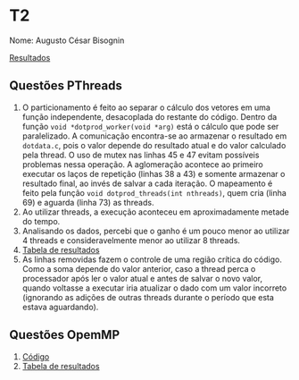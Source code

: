 # T2

Nome: Augusto César Bisognin

[Resultados](results.csv)

## Questões PThreads

1. O particionamento é feito ao separar o cálculo dos vetores em uma função independente, desacoplada do restante do código. Dentro da função `void *dotprod_worker(void *arg)` está o cálculo que pode ser paralelizado. A comunicação encontra-se ao armazenar o resultado em `dotdata.c`, pois o valor depende do resultado atual e do valor calculado pela thread. O uso de mutex nas linhas 45 e 47 evitam possíveis problemas nessa operação. A aglomeração acontece ao primeiro executar os laços de repetição (linhas 38 a 43) e somente armazenar o resultado final, ao invés de salvar a cada iteração. O mapeamento é feito pela função `void dotprod_threads(int nthreads)`, quem cria (linha 69) e aguarda (linha 73) as threads.
2. Ao utilizar threads, a execução aconteceu em aproximadamente metade do tempo.
3. Analisando os dados, percebi que o ganho é um pouco menor ao utilizar 4 threads e consideravelmente menor ao utilizar 8 threads.
4. [Tabela de resultados](pthreads_dotprod/resultados.md)
5. As linhas removidas fazem o controle de uma região crítica do código. Como a soma depende do valor anterior, caso a thread perca o processador após ler o valor atual e antes de salvar o novo valor, quando voltasse a executar iria atualizar o dado com um valor incorreto (ignorando as adições de outras threads durante o período que esta estava aguardando).

## Questões OpemMP

1. [Código](openmp/omp_dotprod.c)
2. [Tabela de resultados](openmp/resultados.md)
